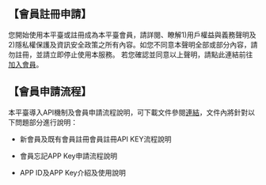 ## 【會員註冊申請】


您開始使用本平臺或註冊成為本平臺會員，請詳閱、瞭解1)用戶權益與義務聲明及2)隱私權保護及資訊安全政策之所有內容。如您不同意本聲明全部或部分內容，請勿註冊，並請立即停止使用本服務。
若您確認並同意以上聲明，請點此連結前往[加入會員](https://ptx.transportdata.tw/PTX/Management/AccountApply)。

## 【會員申請流程】

本平臺導入API機制及會員申請流程說明，可下載文件參閱[連結](https://docs.google.com/viewer?url=https://github.com/ptxmotc/PTXWebTest/blob/master/member/PTX%E5%B9%B3%E8%87%BA%E5%B0%8E%E5%85%A5API%E6%A9%9F%E5%88%B6%E5%8F%8A%E6%9C%83%E5%93%A1%E7%94%B3%E8%AB%8B%E6%B5%81%E7%A8%8B%E8%AA%AA%E6%98%8E_V3.pdf?raw=true)，文件內將針對以下問題部分進行說明：

- 新會員及既有會員註冊會員註冊API KEY流程說明

- 會員忘記APP Key申請流程說明

- APP ID及APP Key介紹及使用說明
